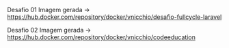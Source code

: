 Desafio 01 Imagem gerada -> https://hub.docker.com/repository/docker/vnicchio/desafio-fullcycle-laravel

Desafio 02 Imagem gerada -> https://hub.docker.com/repository/docker/vnicchio/codeeducation